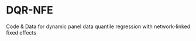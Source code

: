 # DQR-NFE
Code &amp; Data for dynamic panel data quantile regression with network-linked fixed effects
